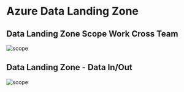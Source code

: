 # Azure Data Landing Zone

## Data Landing Zone Scope Work Cross Team
![scope](./Images/data_mgm_landing_zone_architecture_diagram.gif)
## Data Landing Zone - Data In/Out 
![scope](./Images/dataflow-inbound-outbound-flow-data-landingzone.gif)